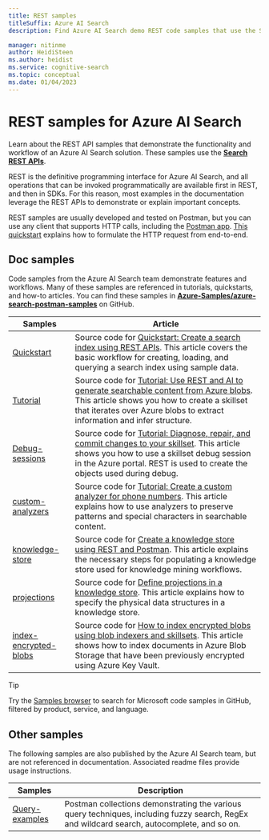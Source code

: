 ```yaml
---
title: REST samples
titleSuffix: Azure AI Search
description: Find Azure AI Search demo REST code samples that use the Search or Management REST APIs.

manager: nitinme
author: HeidiSteen
ms.author: heidist
ms.service: cognitive-search
ms.topic: conceptual
ms.date: 01/04/2023
---
```


# REST samples for Azure AI Search

Learn about the REST API samples that demonstrate the functionality and workflow of an Azure AI Search solution. These samples use the [**Search REST APIs**](/rest/api/searchservice).

REST is the definitive programming interface for Azure AI Search, and all operations that can be invoked programmatically are available first in REST, and then in SDKs. For this reason, most examples in the documentation leverage the REST APIs to demonstrate or explain important concepts.

REST samples are usually developed and tested on Postman, but you can use any client that supports HTTP calls, including the [Postman app](https://www.postman.com/downloads/). [This quickstart](search-get-started-rest.md) explains how to formulate the HTTP request from end-to-end.

## Doc samples

Code samples from the Azure AI Search team demonstrate features and workflows. Many of these samples are referenced in tutorials, quickstarts, and how-to articles. You can find these samples in [**Azure-Samples/azure-search-postman-samples**](https://github.com/Azure-Samples/azure-search-postman-samples) on GitHub.

| Samples | Article |
|---------|---------|
| [Quickstart](https://github.com/Azure-Samples/azure-search-postman-samples/tree/master/Quickstart) | Source code for [Quickstart: Create a search index using REST APIs](search-get-started-rest.md). This article covers the basic workflow for creating, loading, and querying a search index using sample data. |
| [Tutorial](https://github.com/Azure-Samples/azure-search-postman-samples/tree/master/Tutorial) | Source code for [Tutorial: Use REST and AI to generate searchable content from Azure blobs](cognitive-search-tutorial-blob.md). This article shows you how to create a skillset that iterates over Azure blobs to extract information and infer structure.|
| [Debug-sessions](https://github.com/Azure-Samples/azure-search-postman-samples/tree/master/Debug-sessions) | Source code for [Tutorial: Diagnose, repair, and commit changes to your skillset](cognitive-search-tutorial-debug-sessions.md). This article shows you how to use a skillset debug session in the Azure portal. REST is used to create the objects used during debug.|
| [custom-analyzers](https://github.com/Azure-Samples/azure-search-postman-samples/tree/master/custom-analyzers) | Source code for [Tutorial: Create a custom analyzer for phone numbers](tutorial-create-custom-analyzer.md). This article explains how to use analyzers to preserve patterns and special characters in searchable content.|
| [knowledge-store](https://github.com/Azure-Samples/azure-search-postman-samples/tree/master/knowledge-store) | Source code for [Create a knowledge store using REST and Postman](knowledge-store-create-rest.md). This article explains the necessary steps for populating a knowledge store used for knowledge mining workflows. |
| [projections](https://github.com/Azure-Samples/azure-search-postman-samples/tree/master/projections) | Source code for [Define projections in a knowledge store](knowledge-store-projections-examples.md). This article explains how to specify the physical data structures in a knowledge store.|
| [index-encrypted-blobs](https://github.com/Azure-Samples/azure-search-postman-samples/commit/f5ebb141f1ff98f571ab84ac59dcd6fd06a46718) | Source code for [How to index encrypted blobs using blob indexers and skillsets](search-howto-index-encrypted-blobs.md). This article shows how to index documents in Azure Blob Storage that have been previously encrypted using Azure Key Vault. |

> [!TIP]
> Try the [Samples browser](/samples/browse/?expanded=azure&languages=http&products=azure-cognitive-search) to search for Microsoft code samples in GitHub, filtered by product, service, and language.

## Other samples

The following samples are also published by the Azure AI Search team, but are not referenced in documentation. Associated readme files provide usage instructions.

| Samples | Description |
|---------|-------------|
| [Query-examples](https://github.com/Azure-Samples/azure-search-postman-samples/tree/master/Query-examples) | Postman collections demonstrating the various query techniques, including fuzzy search, RegEx and wildcard search, autocomplete, and so on. |
